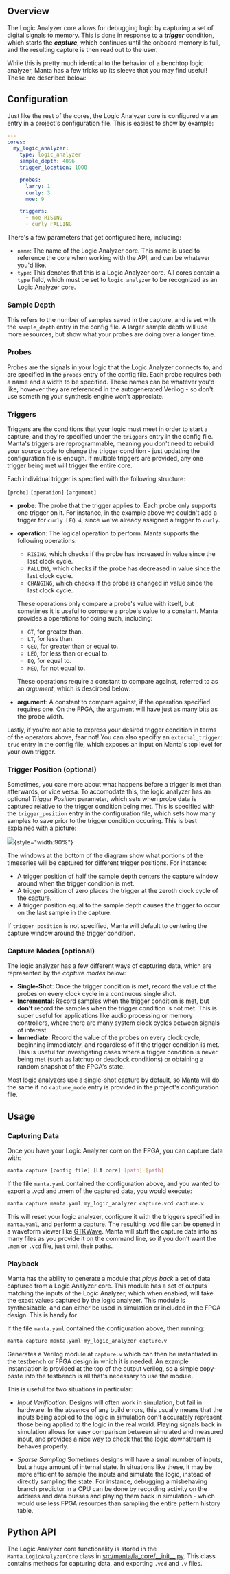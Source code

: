 ## Overview

The Logic Analyzer core allows for debugging logic by capturing a set of digital signals to memory. This is done in response to a ___trigger___ condition, which starts the ___capture___, which continues until the onboard memory is full, and the resulting capture is then read out to the user.

While this is pretty much identical to the behavior of a benchtop logic analyzer, Manta has a few tricks up its sleeve that you may find useful! These are described below:

## Configuration

Just like the rest of the cores, the Logic Analyzer core is configured via an entry in a project's configuration file. This is easiest to show by example:

```yaml
---
cores:
  my_logic_analyzer:
    type: logic_analyzer
    sample_depth: 4096
    trigger_location: 1000

    probes:
      larry: 1
      curly: 3
      moe: 9

    triggers:
      - moe RISING
      - curly FALLING
```

There's a few parameters that get configured here, including:

- `name`: The name of the Logic Analyzer core. This name is used to reference the core when working with the API, and can be whatever you'd like.
- `type`: This denotes that this is a Logic Analyzer core. All cores contain a `type` field, which must be set to `logic_analyzer` to be recognized as an Logic Analyzer core.

### Sample Depth
This refers to the number of samples saved in the capture, and is set with the `sample_depth` entry in the config file. A larger sample depth will use more resources, but show what your probes are doing over a longer time.

### Probes
Probes are the signals in your logic that the Logic Analyzer connects to, and are specified in the `probes` entry of the config file. Each probe requires both a name and a width to be specified. These names can be whatever you'd like, however they are referenced in the autogenerated Verilog - so don't use something your synthesis engine won't appreciate.

### Triggers
Triggers are the conditions that your logic must meet in order to start a capture, and they're specified under the `triggers` entry in the config file. Manta's triggers are reprogrammable, meaning you don't need to rebuild your source code to change the trigger condition - just updating the configuration file is enough. If multiple triggers are provided, any one trigger being met will trigger the entire core.

Each individual trigger is specified with the following structure:

`[probe]` `[operation]` `[argument]`

- __probe__: The probe that the trigger applies to. Each probe only supports one trigger on it. For instance, in the example above we couldn't add a trigger for `curly LEQ 4`, since we've already assigned a trigger to `curly`.

- __operation__: The logical operation to perform. Manta supports the following operations:
    - `RISING`, which checks if the probe has increased in value since the last clock cycle.
    - `FALLING`, which checks if the probe has decreased in value since the last clock cycle.
    - `CHANGING`, which checks if the probe is changed in value since the last clock cycle.

    These operations only compare a probe's value with itself, but sometimes it is useful to compare a probe's value to a constant. Manta provides a operations for doing such, including:

    - `GT`,  for greater than.
    - `LT`,  for less than.
    - `GEQ`, for greater than or equal to.
    - `LEQ`, for less than or equal to.
    - `EQ`, for equal to.
    - `NEQ`, for not equal to.

    These operations require a constant to compare against, referred to as an _argument_, which is descirbed below:

- __argument__: A constant to compare against, if the operation specified requires one. On the FPGA, the argument will have just as many bits as the probe width.

Lastly, if you're not able to express your desired trigger condition in terms of the operators above, fear not! You can also specifiy an `external_trigger: true` entry in the config file, which exposes an input on Manta's top level for your own trigger.

### Trigger Position (optional)
Sometimes, you care more about what happens before a trigger is met than afterwards, or vice versa. To accomodate this, the logic analyzer has an optional _Trigger Position_ parameter, which sets when probe data is captured relative to the trigger condition being met. This is specified with the `trigger_position` entry in the configuration file, which sets how many samples to save prior to the trigger condition occuring. This is best explained with a picture:

![](assets/trigger_positions.png){style="width:90%"}

The windows at the bottom of the diagram show what portions of the timeseries will be captured for different trigger positions. For instance:

- A trigger position of half the sample depth centers the capture window around when the trigger condition is met.
- A trigger position of zero places the trigger at the zeroth clock cycle of the capture.
- A trigger position equal to the sample depth causes the trigger to occur on the last sample in the capture.

If `trigger_position` is not specified, Manta will default to centering the capture window around the trigger condition.

### Capture Modes (optional)
The logic analyzer has a few different ways of capturing data, which are represented by the _capture modes_ below:

- __Single-Shot__: Once the trigger condition is met, record the value of the probes on every clock cycle in a continuous single shot.
- __Incremental__: Record samples when the trigger condition is met, but __don't__ record the samples when the trigger condition is not met. This is super useful for applications like audio processing or memory controllers, where there are many system clock cycles between signals of interest.
- __Immediate__: Record the value of the probes on every clock cycle, beginning immediately, and regardless of if the trigger condition is met. This is useful for investigating cases where a trigger condition is never being met (such as latchup or deadlock conditions) or obtaining a random snapshot of the FPGA's state.

Most logic analyzers use a single-shot capture by default, so Manta will do the same if no `capture_mode` entry is provided in the project's configuration file.

## Usage

### Capturing Data

Once you have your Logic Analyzer core on the FPGA, you can capture data with:

```bash
manta capture [config file] [LA core] [path] [path]
```

If the file `manta.yaml` contained the configuration above, and you wanted to export a .vcd and .mem of the captured data, you would execute:

```bash
manta capture manta.yaml my_logic_analyzer capture.vcd capture.v
```

This will reset your logic analyzer, configure it with the triggers specified in `manta.yaml`, and perform a capture. The resulting .vcd file can be opened in a waveform viewer like [GTKWave](https://gtkwave.sourceforge.net/). Manta will stuff the capture data into as many files as you provide it on the command line, so if you don't want the `.mem` or `.vcd` file, just omit their paths.


### Playback

Manta has the ability to generate a module that _plays back_ a set of data captured from a Logic Analyzer core. This module has a set of outputs matching the inputs of the Logic Analyzer, which when enabled, will take the exact values captured by the logic analyzer. This module is synthesizable, and can either be used in simulation or included in the FPGA design. This is handy for

If the file `manta.yaml` contained the configuration above, then running:
```bash
manta capture manta.yaml my_logic_analyzer capture.v
```

Generates a Verilog module at `capture.v` which can then be instantiated in the testbench or FPGA design in which it is needed. An example instantiation is provided at the top of the output verilog, so a simple copy-paste into the testbench is all that's necessary to use the module.

This is useful for two situations in particular:

- _Input Verification._ Designs will often work in simulation, but fail in hardware. In the absence of any build errors, this usually means that the inputs being applied to the logic in simulation don't accurately represent those being applied to the logic in the real world. Playing signals back in simulation allows for easy comparison between simulated and measured input, and provides a nice way to check that the logic downstream is behaves properly.

- _Sparse Sampling_ Sometimes designs will have a small number of inputs, but a huge amount of internal state. In situations like these, it may be more efficient to sample the inputs and simulate the logic, instead of directly sampling the state. For instance, debugging a misbehaving branch predictor in a CPU can be done by recording activity on the address and data busses and playing them back in simulation - which would use less FPGA resources than sampling the entire pattern history table.

## Python API
The Logic Analyzer core functionality is stored in the `Manta.LogicAnalyzerCore` class in [src/manta/la_core/\_\_init\_\_.py](https://github.com/fischermoseley/manta/blob/main/src/manta/la_core/__init__.py). This class contains methods for capturing data, and exporting `.vcd` and `.v` files.

